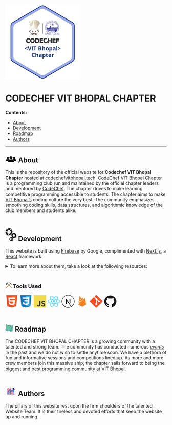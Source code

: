 ![Codechef VIT Bhopal Chapter](https://raw.githubusercontent.com/codechefvitbhopal/eventsImages/main/readme_images/Heading2.png?token=GHSAT0AAAAAABRN3522OLG2G3MM7447VZKSYSN2DCA)


# CODECHEF VIT BHOPAL CHAPTER
**Contents:**
  - [About](#img-width"35"-src"httpsrawgithubusercontentcomcodechefvitbhopaleventsimagesmainreadmeimagesabouspngtokenghsat0aaaaaabrn3523j3c6xrzibuy7lbh4ysnztcq"-about)
  - [Development](#development)
  - [Roadmap](#roadmap)
  - [Authors](#authors)
---

## <img width="35" src="https://raw.githubusercontent.com/codechefvitbhopal/eventsImages/main/readme_images/abous.png?token=GHSAT0AAAAAABRN3522K7Z5BOZCLBINL4LAYSN2CLA"> About 
This is the repository of the official website for **Codechef VIT Bhopal Chapter** hosted at [codechefvitbhopal.tech](https://codechefvitbhopal.tech).
CodeChef VIT Bhopal Chapter is a programming club run and maintained by the official chapter leaders and mentored by [CodeChef](https://www.codechef.com). The chapter drives to make learning competitive programming accessible to students. The chapter aims to make [VIT Bhopal’s](https://vitbhopal.ac.in) coding culture the very best. The community emphasizes smoothing coding skills, data structures, and algorithmic knowledge of the club members and students alike.
<br>
<br>

## <img width="35" src="https://raw.githubusercontent.com/codechefvitbhopal/eventsImages/main/readme_images/deve.gif?token=GHSAT0AAAAAABRN3522ZHOFNTNKOIRG2LEGYSN2DWQ"> Development
This website is built using [Firebase](https://firebase.google.com) by Google, complimented with [Next.js](https://nextjs.org), a [React](https://reactjs.org) framework.

<details>
<summary>To learn more about them, take a look at the following resources:</summary>

* [Firebase Documentation](https://firebase.google.com/docs) -- learn about what Firebase products offer. 
* [React Documentation](https://reactjs.org/docs/getting-started.html) -- learn about how to use React. 
* [Next.js Documentation](https://nextjs.org/docs) - learn about Next.js features and API.

</details>
<br>

### <img src="https://raw.githubusercontent.com/codechefvitbhopal/eventsImages/main/readme_images/tools.gif?token=GHSAT0AAAAAABRN3523H6SEYK3I5KXSDV4IYSN2EVQ" width="20px" height="20px"/> **Tools Used**
<code><img height="40" src="https://raw.githubusercontent.com/devicons/devicon/1119b9f84c0290e0f0b38982099a2bd027a48bf1/icons/html5/html5-original.svg"></code>
<code><img height="40" src="https://raw.githubusercontent.com/devicons/devicon/1119b9f84c0290e0f0b38982099a2bd027a48bf1/icons/css3/css3-original.svg"></code>
<code><img height="40" src="https://raw.githubusercontent.com/devicons/devicon/1119b9f84c0290e0f0b38982099a2bd027a48bf1/icons/javascript/javascript-original.svg"></code>
<code><img height="40" src="https://raw.githubusercontent.com/devicons/devicon/1119b9f84c0290e0f0b38982099a2bd027a48bf1/icons/react/react-original.svg"></code>
<code><img height="40" src="https://raw.githubusercontent.com/devicons/devicon/1119b9f84c0290e0f0b38982099a2bd027a48bf1/icons/nextjs/nextjs-line.svg"></code>
<code><img height="40" src="https://raw.githubusercontent.com/devicons/devicon/1119b9f84c0290e0f0b38982099a2bd027a48bf1/icons/firebase/firebase-plain.svg"></code>
<code><img height="40" src="https://raw.githubusercontent.com/devicons/devicon/1119b9f84c0290e0f0b38982099a2bd027a48bf1/icons/git/git-original.svg"></code>
<code><img height="40" src="https://raw.githubusercontent.com/devicons/devicon/1119b9f84c0290e0f0b38982099a2bd027a48bf1/icons/github/github-original.svg"></code>
<br>
<br>

## <img src="https://raw.githubusercontent.com/codechefvitbhopal/eventsImages/main/readme_images/explore-map.gif?token=GHSAT0AAAAAABRN3522Q7CYMYCNABCVXRW6YSN2FJQ" width="25px" height="25px"/> Roadmap
The CODECHEF VIT BHOPAL CHAPTER is a growing community with a talented and strong team. The community has conducted numerous *[events](https://codechefvitbhopal.tech/Events/)* in the past and we do not wish to settle anytime soon. We have a plethora of fun and informative sessions and competitions lined up. As more and more crew members join this massive ship, the chapter sails forward to being the biggest and best programming community at VIT Bhopal.
<br>
<br>

## <img src="https://raw.githubusercontent.com/codechefvitbhopal/eventsImages/main/readme_images/team.gif?token=GHSAT0AAAAAABRN3523ARROHXXR76GSC5AEYSN2FYA" width="35px" height="30px"/> Authors
The pillars of this website rest upon the firm shoulders of the talented Website Team. It is their tireless and devoted efforts that keep the website up and running.
 